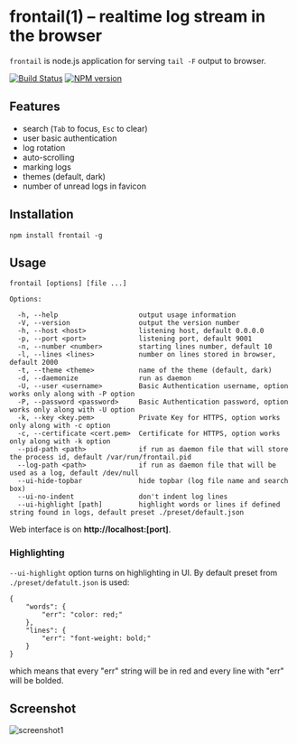 # frontail(1) – realtime log stream in the browser

```frontail``` is node.js application for serving `tail -F` output to browser.

[![Build Status](https://travis-ci.org/mthenw/frontail.svg?branch=master)](https://travis-ci.org/mthenw/frontail)
[![NPM version](https://badge.fury.io/js/frontail.png)](http://badge.fury.io/js/frontail)

## Features

* search (```Tab``` to focus, ```Esc``` to clear)
* user basic authentication
* log rotation
* auto-scrolling
* marking logs
* themes (default, dark)
* number of unread logs in favicon

## Installation

    npm install frontail -g

## Usage

    frontail [options] [file ...]

    Options:

      -h, --help                    output usage information
      -V, --version                 output the version number
      -h, --host <host>             listening host, default 0.0.0.0
      -p, --port <port>             listening port, default 9001
      -n, --number <number>         starting lines number, default 10
      -l, --lines <lines>           number on lines stored in browser, default 2000
      -t, --theme <theme>           name of the theme (default, dark)
      -d, --daemonize               run as daemon
      -U, --user <username>         Basic Authentication username, option works only along with -P option
      -P, --password <password>     Basic Authentication password, option works only along with -U option
      -k, --key <key.pem>           Private Key for HTTPS, option works only along with -c option
      -c, --certificate <cert.pem>  Certificate for HTTPS, option works only along with -k option
      --pid-path <path>             if run as daemon file that will store the process id, default /var/run/frontail.pid
      --log-path <path>             if run as daemon file that will be used as a log, default /dev/null
      --ui-hide-topbar              hide topbar (log file name and search box)
      --ui-no-indent                don't indent log lines
      --ui-highlight [path]         highlight words or lines if defined string found in logs, default preset ./preset/default.json

Web interface is on **http://localhost:[port]**.

### Highlighting

```--ui-highlight``` option turns on highlighting in UI. By default preset from ```./preset/defatult.json``` is used:

```
{
    "words": {
        "err": "color: red;"
    },
    "lines": {
        "err": "font-weight: bold;"
    }
}
```

which means that every "err" string will be in red and every line with "err" will be bolded.

## Screenshot

![screenshot1](https://dl.dropboxusercontent.com/u/3101412/frontail1.0.png)
